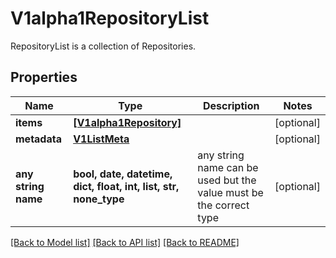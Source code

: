 # V1alpha1RepositoryList

RepositoryList is a collection of Repositories.

## Properties
Name | Type | Description | Notes
------------ | ------------- | ------------- | -------------
**items** | [**[V1alpha1Repository]**](V1alpha1Repository.md) |  | [optional] 
**metadata** | [**V1ListMeta**](V1ListMeta.md) |  | [optional] 
**any string name** | **bool, date, datetime, dict, float, int, list, str, none_type** | any string name can be used but the value must be the correct type | [optional]

[[Back to Model list]](../README.md#documentation-for-models) [[Back to API list]](../README.md#documentation-for-api-endpoints) [[Back to README]](../README.md)


